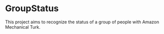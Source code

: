 GroupStatus
===========

This project aims to recognize the status of a group of people with Amazon Mechanical Turk.
